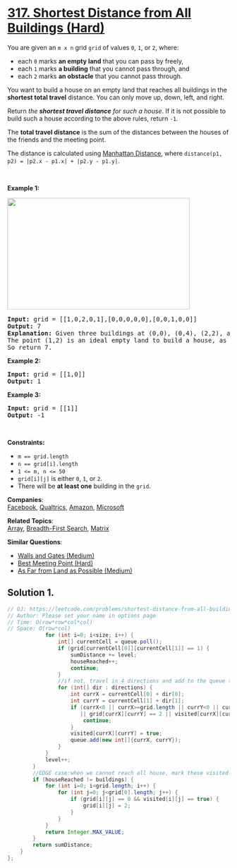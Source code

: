 # [317. Shortest Distance from All Buildings (Hard)](https://leetcode.com/problems/shortest-distance-from-all-buildings/)

<p>You are given an <code>m x n</code> grid <code>grid</code> of values <code>0</code>, <code>1</code>, or <code>2</code>, where:</p>

<ul>
	<li>each <code>0</code> marks <strong>an empty land</strong> that you can pass by freely,</li>
	<li>each <code>1</code> marks <strong>a building</strong> that you cannot pass through, and</li>
	<li>each <code>2</code> marks <strong>an obstacle</strong> that you cannot pass through.</li>
</ul>

<p>You want to build a house on an empty land that reaches all buildings in the <strong>shortest total travel</strong> distance. You can only move up, down, left, and right.</p>

<p>Return <em>the <strong>shortest travel distance</strong> for such a house</em>. If it is not possible to build such a house according to the above rules, return <code>-1</code>.</p>

<p>The <strong>total travel distance</strong> is the sum of the distances between the houses of the friends and the meeting point.</p>

<p>The distance is calculated using <a href="http://en.wikipedia.org/wiki/Taxicab_geometry" target="_blank">Manhattan Distance</a>, where <code>distance(p1, p2) = |p2.x - p1.x| + |p2.y - p1.y|</code>.</p>

<p>&nbsp;</p>
<p><strong>Example 1:</strong></p>
<img alt="" src="https://assets.leetcode.com/uploads/2021/03/14/buildings-grid.jpg" style="width: 413px; height: 253px;">
<pre><strong>Input:</strong> grid = [[1,0,2,0,1],[0,0,0,0,0],[0,0,1,0,0]]
<strong>Output:</strong> 7
<strong>Explanation:</strong> Given three buildings at (0,0), (0,4), (2,2), and an obstacle at (0,2).
The point (1,2) is an ideal empty land to build a house, as the total travel distance of 3+3+1=7 is minimal.
So return 7.
</pre>

<p><strong>Example 2:</strong></p>

<pre><strong>Input:</strong> grid = [[1,0]]
<strong>Output:</strong> 1
</pre>

<p><strong>Example 3:</strong></p>

<pre><strong>Input:</strong> grid = [[1]]
<strong>Output:</strong> -1
</pre>

<p>&nbsp;</p>
<p><strong>Constraints:</strong></p>

<ul>
	<li><code>m == grid.length</code></li>
	<li><code>n == grid[i].length</code></li>
	<li><code>1 &lt;= m, n &lt;= 50</code></li>
	<li><code>grid[i][j]</code> is either <code>0</code>, <code>1</code>, or <code>2</code>.</li>
	<li>There will be <strong>at least one</strong> building in the <code>grid</code>.</li>
</ul>

**Companies**:  
[Facebook](https://leetcode.com/company/facebook), [Qualtrics](https://leetcode.com/company/qualtrics), [Amazon](https://leetcode.com/company/amazon), [Microsoft](https://leetcode.com/company/microsoft)

**Related Topics**:  
[Array](https://leetcode.com/tag/array/), [Breadth-First Search](https://leetcode.com/tag/breadth-first-search/), [Matrix](https://leetcode.com/tag/matrix/)

**Similar Questions**:

- [Walls and Gates (Medium)](https://leetcode.com/problems/walls-and-gates/)
- [Best Meeting Point (Hard)](https://leetcode.com/problems/best-meeting-point/)
- [As Far from Land as Possible (Medium)](https://leetcode.com/problems/as-far-from-land-as-possible/)

## Solution 1.

```java
// OJ: https://leetcode.com/problems/shortest-distance-from-all-buildings/
// Author: Please set your name in options page
// Time: O(row*row*col*col)
// Space: O(row*col)
            for (int i=0; i<size; i++) {
                int[] currentCell = queue.poll();
                if (grid[currentCell[0]][currentCell[1]] == 1) {
                    sumDistance += level;
                    houseReached++;
                    continue;
                }
                //if not, travel in 4 directions and add to the queue to continue to check
                for (int[] dir : directions) {
                    int currX = currentCell[0] + dir[0];
                    int currY = currentCell[1] + dir[1];
                    if (currX<0 || currX>=grid.length || currY<0 || currY>=grid[0].length
                       || grid[currX][currY] == 2 || visited[currX][currY] == true) {
                        continue;
                    }
                    visited[currX][currY] = true;
                    queue.add(new int[]{currX, currY});
                }
            }
            level++;
        }
        //EDGE case:when we cannot reach all house, mark these visited cell is 2, return Max_int
        if (houseReached != buildings) {
            for (int i=0; i<grid.length; i++) {
                for (int j=0; j<grid[0].length; j++) {
                    if (grid[i][j] == 0 && visited[i][j] == true) {
                        grid[i][j] = 2;
                    }
                }
            }
            return Integer.MAX_VALUE;
        }
        return sumDistance;
    }
};

```
